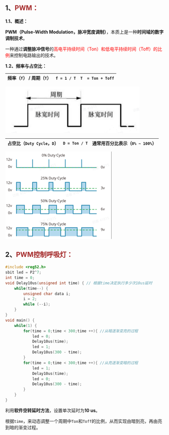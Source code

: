 ## 1、<span style="color:brown">PWM：</span>

**1.1、概述：**

**PWM（Pulse-Width Modulation，脉冲宽度调制）**，本质上是一种**时间域的数字调制技术**。

一种通过**调整脉冲信号**的<span style="color:red">高电平持续时间（Ton）和低电平持续时间（Toff）的比例</span>来控制电路输出的技术。

**1.2、频率与占空比：**

| 频率（`f`） / 周期（`T`） | `f = 1 / T` | `T  = Ton + Toff` |
| :-----------------------: | :---------: | :---------------: |

<img src="https://raw.githubusercontent.com/root-bine/image/main/Typora-image/PWM01.png" alt="image-20251012124949747" style="zoom:50%;" />

| 占空比（`Duty Cycle`，`D`） | `D = Ton / T` | 通常用百分比表示（`0% ~ 100%`） |
| :-------------------------: | :-----------: | :-----------------------------: |

<img src="https://raw.githubusercontent.com/root-bine/image/main/Typora-image/PWM02.png" alt="image-20251012125126878" style="zoom:50%;" />





## 2、<span style="color:brown">PWM控制呼吸灯：</span>

```c
#include <reg52.h>
sbit led = P2^7;
int time = 0;
void Delay10us(unsigned int time) {	// 根据time决定执行多少次10us延时
	while(time--) {
		unsigned char data i;
		i = 2;
		while (--i);
	}
}
void main() {
	while(1) {
		for(time = 0;time < 300;time ++){ //从暗逐渐变亮的过程
			led = 0;
      		Delay10us(time);
      		led = 1;
      		Delay10us(300 - time);
    	}
    	for(time = 0;time < 300;time ++){ //从亮逐渐变暗的过程
      		led = 1;
      		Delay10us(time);
      		led = 0;
      		Delay10us(300 - time);
    	}
  	}
}
```

利用**软件空转延时方法**，设置单次延时为**10 us**。

根据`time`，来动态调整一个周期中`Ton`和`Toff`的比例，从而实现由暗到亮，再由亮到暗的渐变过程。